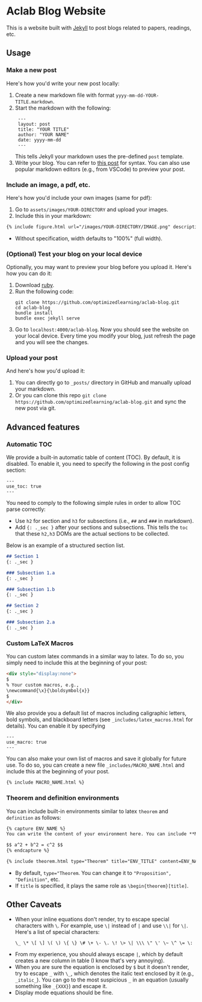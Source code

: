 # Aclab Blog Website

This is a website built with [Jekyll](https://jekyllrb.com/) to post blogs related to papers, readings, etc.

## Usage

### Make a new post

Here's how you'd write your new post locally:
1. Create a new markdown file with format `yyyy-mm-dd-YOUR-TITLE.markdown`.
2. Start the markdown with the following:
   ```
    ---
    layout: post
    title: "YOUR TITLE"
    author: "YOUR NAME"
    date: yyyy-mm-dd
    ---
   ```
   This tells Jekyll your markdown uses the pre-defined `post` template.
3. Write your blog. You can refer to [this post](https://github.com/optimizedlearning/aclab-blog/blob/master/_posts/2024-05-29-dummy-post.markdown) for syntax. You can also use popular markdown editors (e.g., from VSCode) to preview your post. 

### Include an image, a pdf, etc.

Here's how you'd include your own images (same for pdf):
1. Go to `assets/images/YOUR-DIRECTORY` and upload your images.
2. Include this in your markdown:
```markdown
{% include figure.html url="/images/YOUR-DIRECTORY/IMAGE.png" description="Caption of the image." width="100%" %}
```
- Without specification, width defaults to "100%" (full width).

### (Optional) Test your blog on your local device

Optionally, you may want to preview your blog before you upload it. Here's how you can do it:
1. Download [ruby](https://www.ruby-lang.org/en/downloads/).
2. Run the following code:
   ```
   git clone https://github.com/optimizedlearning/aclab-blog.git
   cd aclab-blog
   bundle install
   bundle exec jekyll serve
   ```
3. Go to `localhost:4000/aclab-blog`. Now you should see the website on your local device. Every time you modify your blog, just refresh the page and you will see the changes.

### Upload your post

And here's how you'd upload it:
1. You can directly go to `_posts/` directory in GitHub and manually upload your markdown.
2. Or you can clone this repo `git clone https://github.com/optimizedlearning/aclab-blog.git` and sync the new post via git.


## Advanced features

### Automatic TOC

We provide a built-in automatic table of content (TOC). By default, it is disabled. To enable it, you need to specify the following in the post config section:
```
---
use_toc: true
---
```

You need to comply to the following simple rules in order to allow TOC parse correctly:
- Use `h2` for section and `h3` for subsections (i.e., `##` and `###` in markdown).
- Add `{: ._sec }` after your sections and subsections. This tells the `toc` that these `h2,h3` DOMs are the actual sections to be collected.

Below is an example of a structured section list.
```markdown
## Section 1
{: ._sec }

### Subsection 1.a
{: ._sec }

### Subsection 1.b
{: ._sec }

## Section 2
{: ._sec }

### Subsection 2.a
{: ._sec }
```

### Custom LaTeX Macros

You can custom latex commands in a similar way to latex. To do so, you simply need to include this at the beginning of your post:
```markdown
<div style="display:none">
$
% Your custom macros, e.g.,
\newcommand{\x}{\boldsymbol{x}}
$
</div>
```

We also provide you a default list of macros including caligraphic letters, bold symbols, and blackboard letters (see `_includes/latex_macros.html` for details). You can enable it by specifying
```
---
use_macro: true
---
```
You can also make your own list of macros and save it globally for future use. To do so, you can create a new file `_includes/MACRO_NAME.html` and include this at the beginning of your post.
```markdown
{% include MACRO_NAME.html %}
```

### Theorem and definition environments

You can include built-in environments similar to latex `theorem` and `definition` as follows:
```markdown
{% capture ENV_NAME %}
You can write the content of your environment here. You can include **Markdown** and even LaTeX, e.g.,

$$ a^2 + b^2 = c^2 $$
{% endcapture %}

{% include theorem.html type="Theorem" title="ENV_TITLE" content=ENV_NAME %}
```
- By default, `type="Theorem`. You can change it to `"Proposition", "Definition"`, etc. 
- If `title` is specified, it plays the same role as `\begin{theorem}[title]`.


## Other Caveats

- When your inline equations don't render, try to escape special characters with `\`. For example, use `\|` instead of `|` and use `\\|` for `\|`. Here's a list of special characters:
   ```
   \_ \* \[ \] \( \) \{ \} \# \+ \- \. \! \> \| \\\ \" \' \~ \^ \= \:
   ```
- From my experience, you should always escape `|`, which by default creates a new column in table (I know that's very annoying).
- When you are sure the equation is enclosed by `$` but it doesn't render, try to escape `_` with `\_`, which denotes the italic text enclosed by it (e.g., `_italic_`). You can go to the most suspicious `_` in an equation (usually something like `_{XXX}`) and escape it.
- Display mode equations should be fine.
